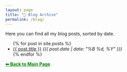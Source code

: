 ```yaml
---
layout: page
title: "📝 Blog Archive"
permalink: /blog/
---
```


Here you can find all my blog posts, sorted by date.

<ul>
  {% for post in site.posts %}
    <li>
      <a href="{{ post.url | relative_url }}">{{ post.title }}</a>  
      <em>({{ post.date | date: "%B %d, %Y" }})</em>
    </li>
  {% endfor %}
</ul>


<a href="{{ site.url }}" style="color:green;">
  <strong>⬅ Back to Main Page</strong>
</a> 
